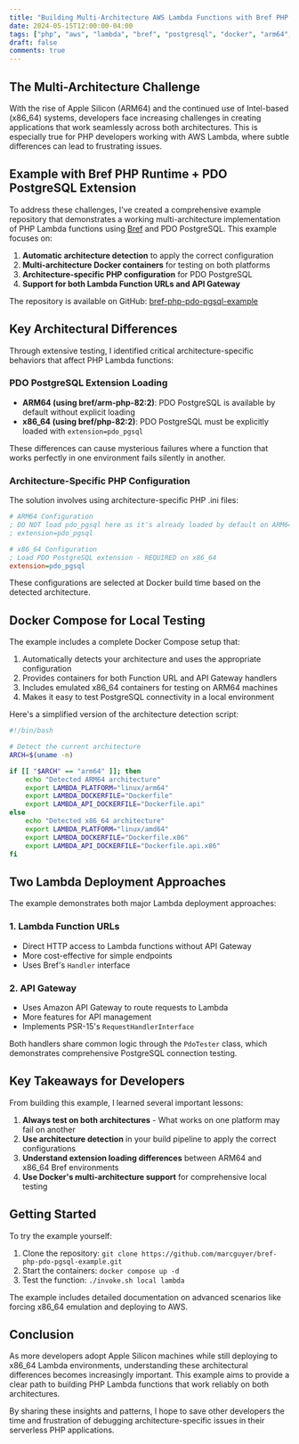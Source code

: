 ```yaml
---
title: "Building Multi-Architecture AWS Lambda Functions with Bref PHP and PostgreSQL"
date: 2024-05-15T12:00:00-04:00
tags: ["php", "aws", "lambda", "bref", "postgresql", "docker", "arm64", "apple-silicon"]
draft: false
comments: true
---
```


## The Multi-Architecture Challenge

With the rise of Apple Silicon (ARM64) and the continued use of Intel-based (x86_64) systems, developers face increasing challenges in creating applications that work seamlessly across both architectures. This is especially true for PHP developers working with AWS Lambda, where subtle differences can lead to frustrating issues.

## Example with Bref PHP Runtime + PDO PostgreSQL Extension

To address these challenges, I've created a comprehensive example repository that demonstrates a working multi-architecture implementation of PHP Lambda functions using [Bref](https://bref.sh/) and PDO PostgreSQL. This example focuses on:

1. **Automatic architecture detection** to apply the correct configuration
2. **Multi-architecture Docker containers** for testing on both platforms
3. **Architecture-specific PHP configuration** for PDO PostgreSQL
4. **Support for both Lambda Function URLs and API Gateway**

The repository is available on GitHub: [bref-php-pdo-pgsql-example](https://github.com/marcguyer/bref-php-pdo-pgsql-example)

## Key Architectural Differences

Through extensive testing, I identified critical architecture-specific behaviors that affect PHP Lambda functions:

### PDO PostgreSQL Extension Loading

- **ARM64 (using bref/arm-php-82:2)**: PDO PostgreSQL is available by default without explicit loading
- **x86_64 (using bref/php-82:2)**: PDO PostgreSQL must be explicitly loaded with `extension=pdo_pgsql`

These differences can cause mysterious failures where a function that works perfectly in one environment fails silently in another.

### Architecture-Specific PHP Configuration

The solution involves using architecture-specific PHP .ini files:

```ini
# ARM64 Configuration
; DO NOT load pdo_pgsql here as it's already loaded by default on ARM64
; extension=pdo_pgsql

# x86_64 Configuration
; Load PDO PostgreSQL extension - REQUIRED on x86_64
extension=pdo_pgsql
```

These configurations are selected at Docker build time based on the detected architecture.

## Docker Compose for Local Testing

The example includes a complete Docker Compose setup that:

1. Automatically detects your architecture and uses the appropriate configuration
2. Provides containers for both Function URL and API Gateway handlers
3. Includes emulated x86_64 containers for testing on ARM64 machines
4. Makes it easy to test PostgreSQL connectivity in a local environment

Here's a simplified version of the architecture detection script:

```bash
#!/bin/bash

# Detect the current architecture
ARCH=$(uname -m)

if [[ "$ARCH" == "arm64" ]]; then
    echo "Detected ARM64 architecture"
    export LAMBDA_PLATFORM="linux/arm64"
    export LAMBDA_DOCKERFILE="Dockerfile"
    export LAMBDA_API_DOCKERFILE="Dockerfile.api"
else
    echo "Detected x86_64 architecture"
    export LAMBDA_PLATFORM="linux/amd64"
    export LAMBDA_DOCKERFILE="Dockerfile.x86"
    export LAMBDA_API_DOCKERFILE="Dockerfile.api.x86"
fi
```

## Two Lambda Deployment Approaches

The example demonstrates both major Lambda deployment approaches:

### 1. Lambda Function URLs

- Direct HTTP access to Lambda functions without API Gateway
- More cost-effective for simple endpoints
- Uses Bref's `Handler` interface

### 2. API Gateway

- Uses Amazon API Gateway to route requests to Lambda
- More features for API management
- Implements PSR-15's `RequestHandlerInterface`

Both handlers share common logic through the `PdoTester` class, which demonstrates comprehensive PostgreSQL connection testing.

## Key Takeaways for Developers

From building this example, I learned several important lessons:

1. **Always test on both architectures** - What works on one platform may fail on another
2. **Use architecture detection** in your build pipeline to apply the correct configurations
3. **Understand extension loading differences** between ARM64 and x86_64 Bref environments
4. **Use Docker's multi-architecture support** for comprehensive local testing

## Getting Started

To try the example yourself:

1. Clone the repository: `git clone https://github.com/marcguyer/bref-php-pdo-pgsql-example.git`
2. Start the containers: `docker compose up -d`
3. Test the function: `./invoke.sh local lambda`

The example includes detailed documentation on advanced scenarios like forcing x86_64 emulation and deploying to AWS.

## Conclusion

As more developers adopt Apple Silicon machines while still deploying to x86_64 Lambda environments, understanding these architectural differences becomes increasingly important. This example aims to provide a clear path to building PHP Lambda functions that work reliably on both architectures.

By sharing these insights and patterns, I hope to save other developers the time and frustration of debugging architecture-specific issues in their serverless PHP applications.
